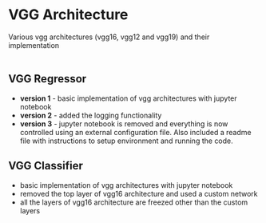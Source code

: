 # VGG Architecture
Various vgg architectures (vgg16, vgg12 and vgg19) and their implementation<br>
<br>
## VGG Regressor
* **version 1** - basic implementation of vgg architectures with jupyter notebook
* **version 2** - added the logging functionality
* **version 3** - jupyter notebook is removed and everything is now controlled using an external configuration file. Also included a readme file with instructions to setup environment and running the code.

## VGG Classifier
* basic implementation of vgg architectures with jupyter notebook
* removed the top layer of vgg16 architecture and used a custom network
* all the layers of vgg16 architecture are freezed other than the custom layers
